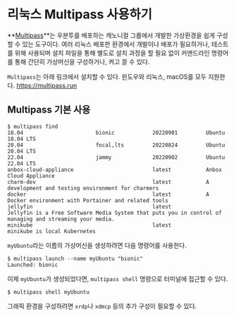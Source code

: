 # 리눅스 Multipass 사용하기

**[Multipass](https://multipass.run)**는 우분투를 배포하는 캐노니컬 그룹에서 개발한 가상환경을 쉽게 구성할 수 있는 도구이다.
여러 리눅스 배포판 환경에서 개발이나 배포가 필요하거나, 테스트를 위해 사용되며 설치 파일을 통해 별도로 설치 과정을 할 필요 없이 커맨드라인 명령어를 통해 간단히 가상머신을 구성하거나, 켜고 끌 수 있다.

`Multipass`는 아래 링크에서 설치할 수 있다. 윈도우와 리눅스, macOS를 모두 지원한다.
https://multipass.run

## Multipass 기본 사용

```shell
$ multipass find
18.04                       bionic            20220901         Ubuntu 18.04 LTS
20.04                       focal,lts         20220824         Ubuntu 20.04 LTS
22.04                       jammy             20220902         Ubuntu 22.04 LTS
anbox-cloud-appliance                         latest           Anbox Cloud Appliance
charm-dev                                     latest           A development and testing environment for charmers
docker                                        latest           A Docker environment with Portainer and related tools
jellyfin                                      latest           Jellyfin is a Free Software Media System that puts you in control of managing and streaming your media.
minikube                                      latest           minikube is local Kubernetes
```

`myUbuntu`라는 이름의 가상머신을 생성하려면 다음 명령어를 사용한다.

```shell
$ multipass launch --name myUbuntu "bionic"
Launched: bionic
```

이제 `myUbuntu`가 생성되었다면, `multipass shell` 명령으로 터미널에 접근할 수 있다. 

```shell
$ multipass shell myUbuntu
```

그래픽 환경을 구성하려면 `xrdp`나 `xdmcp` 등의 추가 구성이 필요할 수 있다.
